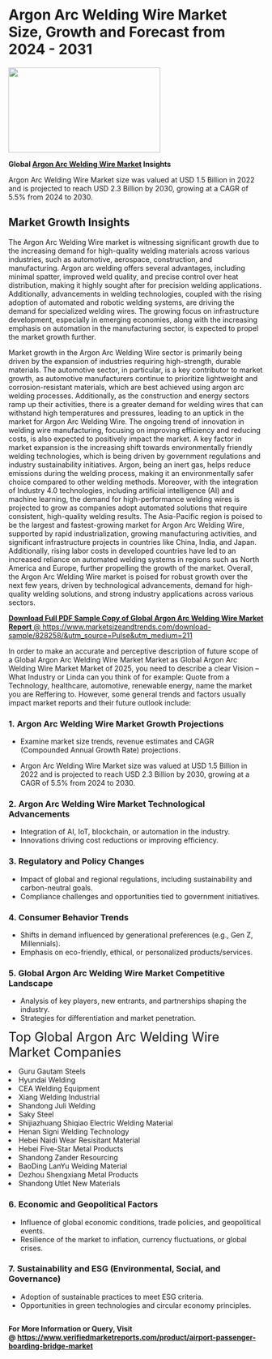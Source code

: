 <H1>Argon Arc Welding Wire Market Size, Growth and Forecast from 2024 - 2031</H1><img class="aligncenter size-medium wp-image-584254" src="https://thirdeyenews.in/wp-content/uploads/2024/09/Global-Market-Research-300x168.jpeg" alt="" width="300" height="168" /><p><strong>Global&nbsp;<a href="https://www.marketsizeandtrends.com/download-sample/828258/&amp;utm_source=Pulse&amp;utm_medium=211">Argon Arc Welding Wire Market</a> Insights</strong></p><p>Argon Arc Welding Wire Market size was valued at USD 1.5 Billion in 2022 and is projected to reach USD 2.3 Billion by 2030, growing at a CAGR of 5.5% from 2024 to 2030.</p><p><h2>Market Growth Insights</h2> <p>The Argon Arc Welding Wire market is witnessing significant growth due to the increasing demand for high-quality welding materials across various industries, such as automotive, aerospace, construction, and manufacturing. Argon arc welding offers several advantages, including minimal spatter, improved weld quality, and precise control over heat distribution, making it highly sought after for precision welding applications. Additionally, advancements in welding technologies, coupled with the rising adoption of automated and robotic welding systems, are driving the demand for specialized welding wires. The growing focus on infrastructure development, especially in emerging economies, along with the increasing emphasis on automation in the manufacturing sector, is expected to propel the market growth further.</p> <p><a href="#"></a></p> <p>Market growth in the Argon Arc Welding Wire sector is primarily being driven by the expansion of industries requiring high-strength, durable materials. The automotive sector, in particular, is a key contributor to market growth, as automotive manufacturers continue to prioritize lightweight and corrosion-resistant materials, which are best achieved using argon arc welding processes. Additionally, as the construction and energy sectors ramp up their activities, there is a greater demand for welding wires that can withstand high temperatures and pressures, leading to an uptick in the market for Argon Arc Welding Wire. The ongoing trend of innovation in welding wire manufacturing, focusing on improving efficiency and reducing costs, is also expected to positively impact the market. A key factor in market expansion is the increasing shift towards environmentally friendly welding technologies, which is being driven by government regulations and industry sustainability initiatives. Argon, being an inert gas, helps reduce emissions during the welding process, making it an environmentally safer choice compared to other welding methods. Moreover, with the integration of Industry 4.0 technologies, including artificial intelligence (AI) and machine learning, the demand for high-performance welding wires is projected to grow as companies adopt automated solutions that require consistent, high-quality welding results. The Asia-Pacific region is poised to be the largest and fastest-growing market for Argon Arc Welding Wire, supported by rapid industrialization, growing manufacturing activities, and significant infrastructure projects in countries like China, India, and Japan. Additionally, rising labor costs in developed countries have led to an increased reliance on automated welding systems in regions such as North America and Europe, further propelling the growth of the market. Overall, the Argon Arc Welding Wire market is poised for robust growth over the next few years, driven by technological advancements, demand for high-quality welding solutions, and strong industry applications across various sectors. <p><a href="#"></p><p><span class=""><strong>Download Full PDF Sample Copy of Global Argon Arc Welding Wire Market Report</strong> @ <a href="https://www.marketsizeandtrends.com/download-sample/828258/&amp;utm_source=Pulse&amp;utm_medium=211" target="_blank">https://www.marketsizeandtrends.com/download-sample/828258/&amp;utm_source=Pulse&amp;utm_medium=211</a></span></p><p>In order to make an accurate and perceptive description of future scope of a Global&nbsp;Argon Arc Welding Wire Market Market as Global&nbsp;Argon Arc Welding Wire Market Market of 2025, you need to describe a clear Vision &ndash; What Industry or Linda can you think of for example: Quote from a Technology, healthcare, automotive, renewable energy, name the market you are Reffering to. However, some general trends and factors usually impact market reports and their future outlook include:</p><h3>1.&nbsp;<strong>Argon Arc Welding Wire Market Growth Projections</strong></h3><ul><li>Examine market size trends, revenue estimates and CAGR (Compounded Annual Growth Rate) projections.</li><li><p>Argon Arc Welding Wire Market size was valued at USD 1.5 Billion in 2022 and is projected to reach USD 2.3 Billion by 2030, growing at a CAGR of 5.5% from 2024 to 2030.</p></li></ul><h3>2.&nbsp;<strong>Argon Arc Welding Wire Market Technological Advancements</strong></h3><ul><li>Integration of AI, IoT, blockchain, or automation in the industry.</li><li>Innovations driving cost reductions or improving efficiency.</li></ul><h3>3.&nbsp;<strong>Regulatory and Policy Changes</strong></h3><ul><li>Impact of global and regional regulations, including sustainability and carbon-neutral goals.</li><li>Compliance challenges and opportunities tied to government initiatives.</li></ul><h3>4.&nbsp;<strong>Consumer Behavior Trends</strong></h3><ul><li>Shifts in demand influenced by generational preferences (e.g., Gen Z, Millennials).</li><li>Emphasis on eco-friendly, ethical, or personalized products/services.</li></ul><h3>5.&nbsp;<strong>Global Argon Arc Welding Wire Market Competitive Landscape</strong></h3><ul><li>Analysis of key players, new entrants, and partnerships shaping the industry.</li><li>Strategies for differentiation and market penetration.</li></ul><p data-pm-slice="1 1 []"><span style="color: inherit; font-family: inherit; font-size: 25px;">Top Global Argon Arc Welding Wire Market Companies</span></p><div class="" data-test-id=""><p><li>Guru Gautam Steels</li><li> Hyundai Welding</li><li> CEA Welding Equipment</li><li> Xiang Welding Industrial</li><li> Shandong Juli Welding</li><li> Saky Steel</li><li> Shijiazhuang Shiqiao Electric Welding Material</li><li> Henan Signi Welding Technology</li><li> Hebei Naidi Wear Resisitant Material</li><li> Hebei Five-Star Metal Products</li><li> Shandong Zander Resourcing</li><li> BaoDing LanYu Welding Material</li><li> Dezhou Shengxiang Metal Products</li><li> Shandong Utlet New Materials</li></p></div><h3>6.&nbsp;<strong>Economic and Geopolitical Factors</strong></h3><ul><li>Influence of global economic conditions, trade policies, and geopolitical events.</li><li>Resilience of the market to inflation, currency fluctuations, or global crises.</li></ul><h3>7.&nbsp;<strong>Sustainability and ESG (Environmental, Social, and Governance)</strong></h3><ul><li>Adoption of sustainable practices to meet ESG criteria.</li><li>Opportunities in green technologies and circular economy principles.</li></ul><h2><strong style="font-size: 14px;">For More Information or Query, Visit @&nbsp;</strong><a style="background-color: #ffffff; font-size: 14px;" href="https://www.marketsizeandtrends.com/report/argon-arc-welding-wire-market/" target="_blank">https://www.verifiedmarketreports.com/product/airport-passenger-boarding-bridge-market</a></h2>
